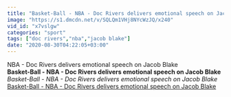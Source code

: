```yaml
---
title: "Basket-Ball - NBA - Doc Rivers delivers emotional speech on Jacob Blake"
image: "https://s1.dmcdn.net/v/SQLQm1VHj8NYcWzJQ/x240"
vid_id: "x7vslgw"
categories: "sport"
tags: ["doc rivers","nba","jacob blake"]
date: "2020-08-30T04:22:05+03:00"
---
```

NBA - Doc Rivers delivers emotional speech on Jacob Blake<br><b>Basket-Ball - NBA - Doc Rivers delivers emotional speech on Jacob Blake</b><br> <i>Basket-Ball - NBA - Doc Rivers delivers emotional speech on Jacob Blake</i><br> <u>Basket-Ball - NBA - Doc Rivers delivers emotional speech on Jacob Blake</u>
